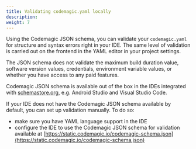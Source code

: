 ```yaml
---
title: Validating codemagic.yaml locally
description:
weight: 7
---
```


Using the Codemagic JSON schema, you can validate your `codemagic.yaml` for structure and syntax errors right in your IDE. The same level of validation is carried out on the frontend in the YAML editor in your project settings. 

The JSON schema does not validate the maximum build duration value, software version values, credentials, environment variable values, or whether you have access to any paid features.

Codemagic JSON schema is available out of the box in the IDEs integrated with [schemastore.org](http://schemastore.org/), e.g. Android Studio and Visual Studio Code.

If your IDE does not have the Codemagic JSON schema available by default, you can set up validation manually. To do so:

* make sure you have YAML language support in the IDE
* configure the IDE to use the Codemagic JSON schema for validation available at [https://static.codemagic.io/codemagic-schema.json](https://static.codemagic.io/codemagic-schema.json)

